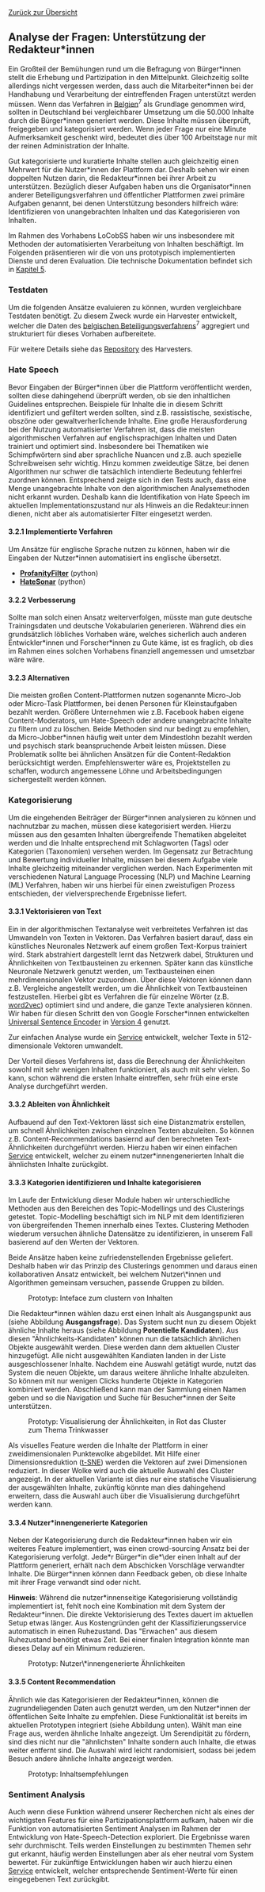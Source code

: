 <div class="print-hide">
<a href="../HTML.html">Zurück zur Übersicht</a>
</div>

## Analyse der Fragen: Unterstützung der Redakteur\*innen

Ein Großteil der Bemühungen rund um die Befragung von Bürger\*innen stellt die Erhebung und Partizipation in den Mittelpunkt. Gleichzeitig sollte allerdings nicht vergessen werden, dass auch die Mitarbeiter\*innen bei der Handhabung und Verarbeitung der eintreffenden Fragen unterstützt werden müssen. Wenn das Verfahren in [Belgien](https://www.vraagvoordewetenschap.be/)<sup class="print ignore">7</sup> als Grundlage genommen wird, sollten in Deutschland bei vergleichbarer Umsetzung um die 50.000 Inhalte durch die Bürger\*innen generiert werden. Diese Inhalte müssen überprüft, freigegeben und kategorisiert werden. Wenn jeder Frage nur eine Minute Aufmerksamkeit geschenkt wird, bedeutet dies über 100 Arbeitstage nur mit der reinen Administration der Inhalte.

Gut kategorisierte und kuratierte Inhalte stellen auch gleichzeitig einen Mehrwert für die Nutzer\*innen der Plattform dar. Deshalb sehen wir einen doppelten Nutzen darin, die Redakteur\*innen bei ihrer Arbeit zu unterstützen. Bezüglich dieser Aufgaben haben uns die Organisator\*innen anderer Beteiligungsverfahren und öffentlicher Plattformen zwei primäre Aufgaben genannt, bei denen Unterstützung besonders hilfreich wäre: Identifizieren von unangebrachten Inhalten und das Kategorisieren von Inhalten. 

Im Rahmen des Vorhabens LoCobSS haben wir uns insbesondere mit Methoden der automatisierten Verarbeitung von Inhalten beschäftigt. Im Folgenden präsentieren wir die von uns prototypisch implementierten Dienste und deren Evaluation. Die technische Dokumentation befindet sich in <a class="local" href="chapter05.html">Kapitel 5</a>.

### Testdaten

Um die folgenden Ansätze evaluieren zu können, wurden vergleichbare Testdaten benötigt. Zu diesem Zweck wurde ein Harvester entwickelt, welcher die Daten des [belgischen Beteiligungsverfahrens](https://www.vraagvoordewetenschap.be/)<sup class="print ignore">7</sup> aggregiert und strukturiert für dieses Vorhaben aufbereitete.

Für weitere Details siehe das [Repository](https://github.com/sebastian-meier/locobss-vraagvoordewetenschap-harvester)<sup class="print"></sup> des Harvesters.

### Hate Speech

Bevor Eingaben der Bürger\*innen über die Plattform veröffentlicht werden, sollten diese dahingehend überprüft werden, ob sie den inhaltlichen Guidelines entsprechen. Beispiele für Inhalte die in diesem Schritt identifiziert und gefiltert werden sollten, sind z.B. rassistische, sexistische, obszöne oder gewaltverherlichende Inhalte. Eine große Herausforderung bei der Nutzung automatisierter Verfahren ist, dass die meisten algorithmischen Verfahren auf englischsprachigen Inhalten und Daten trainiert und optimiert sind. Insbesondere bei Thematiken wie Schimpfwörtern sind aber sprachliche Nuancen und z.B. auch spezielle Schreibweisen sehr wichtig. Hinzu kommen zweideutige Sätze, bei denen Algorithmen nur schwer die tatsächlich intendierte Bedeutung fehlerfrei zuordnen können. Entsprechend zeigte sich in den Tests auch, dass eine Menge unangebrachte Inhalte von den algorithmischen Analysemethoden nicht erkannt wurden. Deshalb kann die Identifikation von Hate Speech im aktuellen Implementationszustand nur als Hinweis an die Redakteur:innen dienen, nicht aber als automatisierter Filter eingesetzt werden.

#### 3.2.1 Implementierte Verfahren

Um Ansätze für englische Sprache nutzen zu können, haben wir die Eingaben der Nutzer\*innen automatisiert ins englische übersetzt.

- [**ProfanityFilter**](https://areebbeigh.github.io/profanityfilter/)<sup class="print"></sup> (python)
- [**HateSonar**](https://github.com/Hironsan/HateSonar)<sup class="print"></sup> (python)

#### 3.2.2 Verbesserung

Sollte man solch einen Ansatz weiterverfolgen, müsste man gute deutsche Trainingsdaten und deutsche Vokabularien generieren. Während dies ein grundsätzlich löbliches Vorhaben wäre, welches sicherlich auch anderen Entwickler\*innen und Forscher\*innen zu Gute käme, ist es fraglich, ob dies im Rahmen eines solchen Vorhabens finanziell angemessen und umsetzbar wäre wäre.

#### 3.2.3 Alternativen

Die meisten großen Content-Plattformen nutzen sogenannte Micro-Job oder Micro-Task Plattformen, bei denen Personen für Kleinstaufgaben bezahlt werden. Größere Unternehmen wie z.B. Facebook haben eigene Content-Moderators, um Hate-Speech oder andere unangebrachte Inhalte zu filtern und zu löschen. Beide Methoden sind nur bedingt zu empfehlen, da Micro-Jobber\*innen häufig weit unter dem Mindestlohn bezahlt werden und psychisch stark beanspruchende Arbeit leisten müssen. Diese Problematik sollte bei ähnlichen Ansätzen für die Content-Redaktion berücksichtigt werden. Empfehlenswerter wäre es, Projektstellen zu schaffen, wodurch angemessene Löhne und Arbeitsbedingungen sichergestellt werden können.

### Kategorisierung

Um die eingehenden Beiträger der Bürger\*innen analysieren zu können und nachnutzbar zu machen, müssen diese kategorisiert werden. Hierzu müssen aus den gesamten Inhalten übergreifende Thematiken abgeleitet werden und die Inhalte entsprechend mit Schlagworten (Tags) oder Kategorien (Taxonomien) versehen werden. Im Gegensatz zur Betrachtung und Bewertung individueller Inhalte, müssen bei diesem Aufgabe viele Inhalte gleichzeitig miteinander verglichen werden. Nach Experimenten mit verschiedenen Natural Language Processing (NLP) und Machine Learning (ML) Verfahren, haben wir uns hierbei für einen zweistufigen Prozess entschieden, der vielversprechende Ergebnisse liefert.

#### 3.3.1 Vektorisieren von Text

Ein in der algorithmischen Textanalyse weit verbreitetes Verfahren ist das Umwandeln von Texten in Vektoren. Das Verfahren basiert darauf, dass ein künstliches Neuronales Netzwerk auf einem großen Text-Korpus trainiert wird. Stark abstrahiert dargestellt lernt das Netzwerk dabei, Strukturen und Ähnlichkeiten von Textbausteinen zu erkennen. Später kann das künstliche Neuronale Netzwerk genutzt werden, um Textbausteinen einen mehrdimensionalen Vektor zuzuordnen. Über diese Vektoren können dann z.B. Vergleiche angestellt werden, um die Ähnlichkeit von Textbausteinen festzustellen. Hierbei gibt es Verfahren die für einzelne Wörter (z.B. [word2vec](https://en.wikipedia.org/wiki/Word2vec)<sup class="print"></sup>) optimiert sind und andere, die ganze Texte analysieren können. Wir haben für diesen Schritt den von Google Forscher\*innen entwickelten [Universal Sentence Encoder](https://arxiv.org/abs/1803.11175)<sup class="print"></sup> in [Version 4](https://tfhub.dev/google/universal-sentence-encoder/4)<sup class="print"></sup> genutzt.

Zur einfachen Analyse wurde ein [Service](https://github.com/sebastian-meier/LoCobSS-text-similarity-dataflow)<sup class="print"></sup> entwickelt, welcher Texte in 512-dimensionale Vektoren umwandelt.

Der Vorteil dieses Verfahrens ist, dass die Berechnung der Ähnlichkeiten sowohl mit sehr wenigen Inhalten funktioniert, als auch mit sehr vielen. So kann, schon während die ersten Inhalte eintreffen, sehr früh eine erste Analyse durchgeführt werden.

#### 3.3.2 Ableiten von Ähnlichkeit

Aufbauend auf den Text-Vektoren lässt sich eine Distanzmatrix erstellen, um schnell Ähnlichkeiten zwischen einzelnen Texten abzuleiten. So können z.B. Content-Recommendations basiernd auf den berechneten Text-Ähnlichkeiten durchgeführt werden. Hierzu haben wir einen einfachen [Service](https://github.com/sebastian-meier/LoCobSS-text-similarity)<sup class="print"></sup> entwickelt, welcher zu einem nutzer\*innengenerierten Inhalt die ähnlichsten Inhalte zurückgibt.

#### 3.3.3 Kategorien identifizieren und Inhalte kategorisieren

Im Laufe der Entwicklung dieser Module haben wir unterschiedliche Methoden aus den Bereichen des Topic-Modellings und des Clusterings getestet. Topic-Modelling beschäftigt sich im NLP mit dem Identifizieren von übergreifenden Themen innerhalb eines Textes. Clustering Methoden wiederum versuchen ähnliche Datensätze zu identifizieren, in unserem Fall basierend auf den Werten der Vektoren.
<div class="page-break"></div>
Beide Ansätze haben keine zufriedenstellenden Ergebnisse geliefert. Deshalb haben wir das Prinzip des Clusterings genommen und daraus einen kollaborativen Ansatz entwickelt, bei welchem Nutzer\*innen und Algorithmen gemeinsam versuchen, passende Gruppen zu bilden.

<figure>
<figcaption>Prototyp: Inteface zum clustern von Inhalten</figcaption>
<center><img src="https://sebastian-meier.github.io/LoCobSS-documentation/assets/images/Cluster.png" alt="" /></center>
</figure>

Die Redakteur\*innen wählen dazu erst einen Inhalt als Ausgangspunkt aus (siehe Abbildung **Ausgangsfrage**). Das System sucht nun zu diesem Objekt ähnliche Inhalte heraus (siehe Abbildung **Potentielle Kandidaten**). Aus diesen "Ähnlichkeits-Kandidaten" können nun die tatsächlich ähnlichen Objekte ausgewählt werden. Diese werden dann dem aktuellen Cluster hinzugefügt. Alle nicht ausgewählten Kandiaten landen in der Liste ausgeschlossener Inhalte. Nachdem eine Auswahl getätigt wurde, nutzt das System die neuen Objekte, um daraus weitere ähnliche Inhalte abzuleiten. So können mit nur wenigen Clicks hunderte Objekte in Kategorien kombiniert werden. Abschließend kann man der Sammlung einen Namen geben und so die Navigation und Suche für Besucher\*innen der Seite unterstützen.

<figure>
<figcaption>Prototyp: Visualisierung der Ähnlichkeiten, in Rot das Cluster zum Thema Trinkwasser</figcaption>
<center><img src="https://sebastian-meier.github.io/LoCobSS-documentation/assets/images/Cluster-vis.png" alt="" /></center>
</figure>

Als visuelles Feature werden die Inhalte der Plattform in einer zweidimensionalen Punktewolke abgebildet. Mit Hilfe einer Dimensionsreduktion ([t-SNE](https://en.wikipedia.org/wiki/T-distributed_stochastic_neighbor_embedding)<sup class="print"></sup>) werden die Vektoren auf zwei Dimensionen reduziert. In dieser Wolke wird auch die aktuelle Auswahl des Cluster angezeigt. In der aktuellen Variante ist dies nur eine statische Visualisierung der ausgewählten Inhalte, zukünftig könnte man dies dahingehend erweitern, dass die Auswahl auch über die Visualisierung durchgeführt werden kann.

#### 3.3.4 Nutzer\*innengenerierte Kategorien

Neben der Kategorisierung durch die Redakteur\*innen haben wir ein weiteres Feature implementiert, was einen crowd-sourcing Ansatz bei der Kategorisierung verfolgt. Jede\*r Bürger\*in die*\der einen Inhalt auf der Plattform generiert, erhält nach dem Abschicken Vorschläge verwandter Inhalte. Die Bürger\*innen können dann Feedback geben, ob diese Inhalte mit ihrer Frage verwandt sind oder nicht.

**Hinweis**: Während die nutzer\*innenseitige Kategorisierung vollständig implementiert ist, fehlt noch eine Kombination mit dem System der Redakteur\*innen. Die direkte Vektorisierung des Textes dauert im aktuellen Setup etwas länger. Aus Kostengründen geht der Klassifizierungsservice automatisch in einen Ruhezustand. Das "Erwachen" aus diesem Ruhezustand benötigt etwas Zeit. Bei einer finalen Integration könnte man dieses Delay auf ein Minimum reduzieren.

<figure>
<figcaption>Prototyp: Nutzer\*innengenerierte Ähnlichkeiten</figcaption>
<center><img src="https://sebastian-meier.github.io/LoCobSS-documentation/assets/images/crowd-sourcing.png" alt="" /></center>
</figure>

<div class="page-break"></div>

#### 3.3.5 Content Recommendation

Ähnlich wie das Kategorisieren der Redakteur\*innen, können die zugrundeliegenden Daten auch genutzt werden, um den Nutzer\*innen der öffentlichen Seite Inhalte zu empfehlen. Diese Funktionalität ist bereits im aktuellen Prototypen integriert (siehe Abbildung unten). Wählt man eine Frage aus, werden ähnliche Inhalte angezeigt. Um Serendipität zu fördern, sind dies nicht nur die "ähnlichsten" Inhalte sondern auch Inhalte, die etwas weiter entfernt sind. Die Auswahl wird leicht randomisiert, sodass bei jedem Besuch andere ähnliche Inhalte angezeigt werden.

<figure>
<figcaption>Prototyp: Inhaltsempfehlungen</figcaption>
<center><img src="https://sebastian-meier.github.io/LoCobSS-documentation/assets/images/recommendation.png" alt="" /></center>
</figure>
<div class="page-break"></div>

### Sentiment Analysis

Auch wenn diese Funktion während unserer Recherchen nicht als eines der wichtigsten Features für eine Partizipationsplattform aufkam, haben wir die Funktion von automatisierten Sentiment Analysen im Rahmen der Entwicklung von Hate-Speech-Detection exploriert. Die Ergebnisse waren sehr durchmischt. Teils werden Einstellungen zu bestimmten Themen sehr gut erkannt, häufig werden Einstellungen aber als eher neutral vom System bewertet. Für zukünftige Entwicklungen haben wir auch hierzu einen [Service](https://github.com/sebastian-meier/loCobSS-text-sentiment)<sup class="print"></sup> entwickelt, welcher entsprechende Sentiment-Werte für einen eingegebenen Text zurückgibt.
